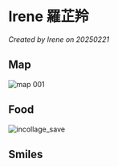 
# Irene 羅芷羚

*Created by Irene on 20250221*



## Map
![map 001](https://github.com/user-attachments/assets/4a2b7920-c121-4137-a235-0183c36e7408)

## Food
![incollage_save](https://github.com/user-attachments/assets/8601fe98-767b-4c7c-b7fc-a20555d865a4)



## Smiles





